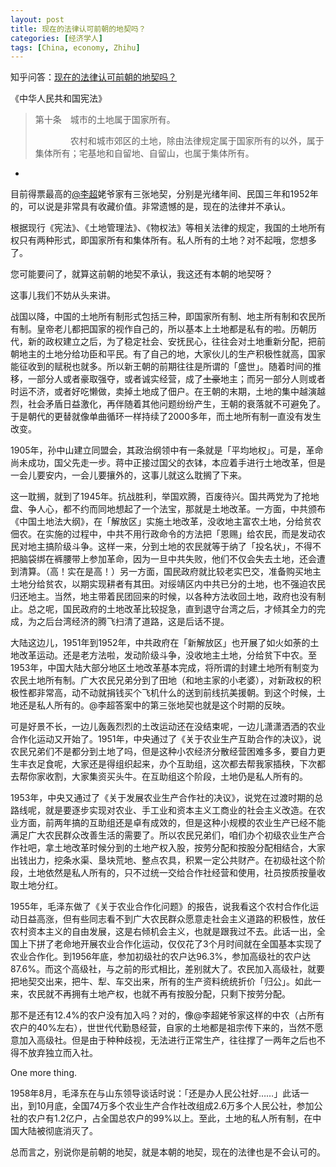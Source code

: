 ```yaml
---
layout: post
title: 现在的法律认可前朝的地契吗？
categories: [经济学人]
tags: [China, economy, Zhihu]
---
```


知乎问答：[现在的法律认可前朝的地契吗？](http://www.zhihu.com/question/21886704/answer/19628283)

《中华人民共和国宪法》

> 第十条　城市的土地属于国家所有。
> 
>　　　　农村和城市郊区的土地，除由法律规定属于国家所有的以外，属于集体所有；宅基地和自留地、自留山，也属于集体所有。

-

目前得票最高的[@李超](http://www.zhihu.com/question/21886704/answer/19656215)姥爷家有三张地契，分别是光绪年间、民国三年和1952年的，可以说是非常具有收藏价值。非常遗憾的是，现在的法律并不承认。

根据现行《宪法》、《土地管理法》、《物权法》等相关法律的规定，我国的土地所有权只有两种形式，即国家所有和集体所有。私人所有的土地？对不起哦，您想多了。 

您可能要问了，就算这前朝的地契不承认，我这还有本朝的地契呀？

这事儿我们不妨从头来讲。

战国以降，中国的土地所有制形式包括三种，即国家所有制、地主所有制和农民所有制。皇帝老儿都把国家的视作自己的，所以基本上土地都是私有的啦。历朝历代，新的政权建立之后，为了稳定社会、安抚民心，往往会对土地重新分配，把前朝地主的土地分给功臣和平民。有了自己的地，大家伙儿的生产积极性就高，国家能征收到的赋税也就多。所以新王朝的前期往往是所谓的「盛世」。随着时间的推移，一部分人或者豪取强夺，或者诚实经营，成了<del>土豪</del>地主；而另一部分人则或者时运不济，或者好吃懒做，卖掉土地成了佃户。在王朝的末期，土地的集中越演越烈，社会矛盾日益激化，再伴随着其他问题纷纷产生，王朝的衰落就不可避免了。于是朝代的更替就像单曲循环一样持续了2000多年，而土地所有制一直没有发生改变。

1905年，孙中山建立同盟会，其政治纲领中有一条就是「平均地权」。可是，革命尚未成功，国父先走一步。蒋中正接过国父的衣钵，本应着手进行土地改革，但是一会儿要安内，一会儿要攘外的，这事儿就这么耽搁了下来。

这一耽搁，就到了1945年。抗战胜利，举国欢腾，百废待兴。国共两党为了抢地盘、争人心，都不约而同地想起了一个法宝，那就是土地改革。一方面，中共颁布《中国土地法大纲》，在「解放区」实施土地改革，没收地主富农土地，分给贫农佃农。在实施的过程中，中共不用行政命令的方法把「恩赐」给农民，而是发动农民对地主搞阶级斗争。这样一来，分到土地的农民就等于纳了「投名状」，不得不把脑袋绑在裤腰带上参加革命，因为一旦中共失败，他们不仅会失去土地，还会遭到清算。（高！实在是高！）另一方面，国民政府就比较老实巴交，准备购买地主土地分给贫农，以期实现耕者有其田。对绥靖区内中共已分的土地，也不强迫农民归还地主。当然，地主带着民团回来的时候，以各种方法收回土地，政府也没有制止。总之呢，国民政府的土地改革比较捉急，直到退守台湾之后，才倾其全力的完成，为之后台湾经济的腾飞扫清了道路，这是后话不提。

大陆这边儿，1951年到1952年，中共政府在「新解放区」也开展了如火如荼的土地改革运动。还是老方法啦，发动阶级斗争，没收地主土地，分给贫下中农。至1953年，中国大陆大部分地区土地改革基本完成，将所谓的封建土地所有制变为农民土地所有制。广大农民兄弟分到了田地（和地主家的小老婆），对新政权的积极性都非常高，动不动就捐钱买个飞机什么的送到前线抗美援朝。到这个时候，土地还是私人所有的。@李超答案中的第三张地契也就是这个时期的反映。

可是好景不长，一边儿轰轰烈烈的土改运动还在没结束呢，一边儿潇潇洒洒的农业合作化运动又开始了。1951年，中央通过了《关于农业生产互助合作的决议》，说农民兄弟们不是都分到土地了吗，但是这种小农经济分散经营困难多多，要自力更生丰衣足食呢，大家还是得组织起来，办个互助组，这次都去帮我家插秧，下次都去帮你家收割，大家集资买头牛。在互助组这个阶段，土地仍是私人所有的。

1953年，中央又通过了《关于发展农业生产合作社的决议》，说党在过渡时期的总路线呢，就是要逐步实现对农业、手工业和资本主义工商业的社会主义改造。在农业方面，前两年搞的互助组还是卓有成效的，但是这种小规模的农业生产已经不能满足广大农民群众改善生活的需要了。所以农民兄弟们，咱们办个初级农业生产合作社吧，拿土地改革时候分到的土地产权入股，按劳分配和按股分配相结合，大家出钱出力，挖条水渠、垦块荒地、整点农具，积累一定公共财产。在初级社这个阶段，土地依然是私人所有的，只不过统一交给合作社经营和使用，社员按质按量收取土地分红。

1955年，毛泽东做了《关于农业合作化问题》的报告，说我看这个农村合作化运动日益高涨，但有些同志看不到广大农民群众愿意走社会主义道路的积极性，放任农村资本主义的自由发展，这是右倾机会主义，也就是跟我过不去。此话一出，全国上下拼了老命地开展农业合作化运动，仅仅花了3个月时间就在全国基本实现了农业合作化。到1956年底，参加初级社的农户达96.3%，参加高级社的农户达87.6%。而这个高级社，与之前的形式相比，差别就大了。农民加入高级社，就要把地契交出来，把牛、犁、车交出来，所有的生产资料统统折价「归公」。如此一来，农民就不再拥有土地产权，也就不再有按股分配，只剩下按劳分配。

那不是还有12.4%的农户没有加入吗？对的，像@李超姥爷家这样的中农（占所有农户的40%左右），世世代代勤恳经营，自家的土地都是祖宗传下来的，当然不愿意加入高级社。但是由于种种歧视，无法进行正常生产，往往撑了一两年之后也不得不放弃独立而入社。

One more thing.

1958年8月，毛泽东在与山东领导谈话时说：「还是办人民公社好……」此话一出，到10月底，全国74万多个农业生产合作社改组成2.6万多个人民公社，参加公社的农户有1.2亿户，占全国总农户的99%以上。至此，土地的私人所有制，在中国大陆被彻底消灭了。

总而言之，别说你是前朝的地契，就是本朝的地契，现在的法律也是不会认可的。